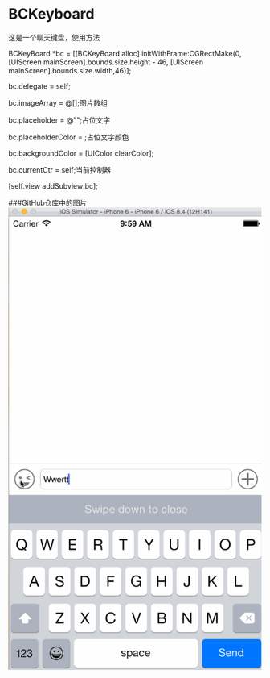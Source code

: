 # BCKeyboard
这是一个聊天键盘，使用方法

BCKeyBoard *bc = [[BCKeyBoard alloc] initWithFrame:CGRectMake(0, [UIScreen mainScreen].bounds.size.height - 46, [UIScreen mainScreen].bounds.size.width,46)];  

bc.delegate = self;  

bc.imageArray = @[];图片数组  

bc.placeholder = @"";占位文字  

bc.placeholderColor = ;占位文字颜色  

bc.backgroundColor = [UIColor clearColor];  

bc.currentCtr = self;当前控制器

[self.view addSubview:bc];

###GitHub仓库中的图片
![](keyboard.gif)
